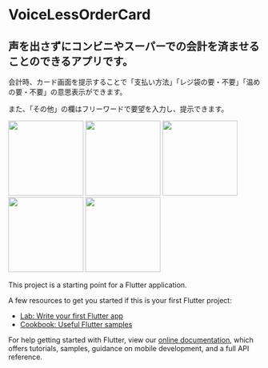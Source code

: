 # VoiceLessOrderCard

## 声を出さずにコンビニやスーパーでの会計を済ませることのできるアプリです。

会計時、カード画面を提示することで「支払い方法」「レジ袋の要・不要」「温めの要・不要」の意思表示ができます。

また、「その他」の欄はフリーワードで要望を入力し、提示できます。

<img width="150" src="https://user-images.githubusercontent.com/38319910/108953910-51489e00-76af-11eb-952a-7241b4d37b68.jpeg">
<img width="150" src="https://user-images.githubusercontent.com/38319910/108953910-51489e00-76af-11eb-952a-7241b4d37b68.jpeg">
<img width="150" src="https://user-images.githubusercontent.com/38319910/108953910-51489e00-76af-11eb-952a-7241b4d37b68.jpeg">
<img width="150" src="https://user-images.githubusercontent.com/38319910/108953910-51489e00-76af-11eb-952a-7241b4d37b68.jpeg">
<img width="150" src="https://user-images.githubusercontent.com/38319910/108953910-51489e00-76af-11eb-952a-7241b4d37b68.jpeg">



This project is a starting point for a Flutter application.

A few resources to get you started if this is your first Flutter project:

- [Lab: Write your first Flutter app](https://flutter.dev/docs/get-started/codelab)
- [Cookbook: Useful Flutter samples](https://flutter.dev/docs/cookbook)

For help getting started with Flutter, view our
[online documentation](https://flutter.dev/docs), which offers tutorials,
samples, guidance on mobile development, and a full API reference.

